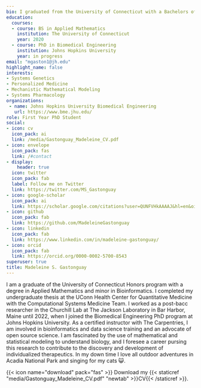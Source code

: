 ```yaml
---
bio: I graduated from the University of Connecticut with a Bachelors of Science in Applied Mathematics. I am passionate about computational systems biology research because I love building models with such a fascinating and impactful application. 
education:
  courses:
  - course: BS in Applied Mathematics
    institution: The University of Connecticut
    year: 2020
  - course: PhD in Biomedical Engineering
    institution: Johns Hopkins University
    year: in progress
email: "mgaston1@jh.edu"
highlight_name: false
interests:
- Systems Genetics
- Personalized Medicine
- Mechanistic Mathematical Modeling
- Systems Pharmacology
organizations:
 - name: Johns Hopkins University Biomedical Engineering
   url: https://www.bme.jhu.edu/
role: First Year PhD Student
social:
- icon: cv
  icon_pack: ai
  link: /media/Gastonguay_Madeleine_CV.pdf
- icon: envelope
  icon_pack: fas
  link: /#contact
- display:
    header: true
  icon: twitter
  icon_pack: fab
  label: Follow me on Twitter
  link: https://twitter.com/MS_Gastonguay
- icon: google-scholar
  icon_pack: ai
  link: https://scholar.google.com/citations?user=QUNFVHkAAAAJ&hl=en&oi=ao
- icon: github
  icon_pack: fab
  link: https://github.com/MadeleineGastonguay
- icon: linkedin
  icon_pack: fab
  link: https://www.linkedin.com/in/madeleine-gastonguay/
- icon: orcid
  icon_pack: fab
  link: https://orcid.org/0000-0002-5700-8543
superuser: true
title: Madeleine S. Gastonguay
---
```


I am a graduate of the University of Connecticut Honors program with a degree in Applied Mathematics and minor in Bioinformatics. I completed my undergraduate thesis at the UConn Health Center for Quantitative Medicine with the Computational Systems Medicine Team. I worked as a post-bacc researcher in the Churchill Lab at The Jackson Laboratory in Bar Harbor, Maine until 2022, when I joined the Biomedical Engineering PhD program at Johns Hopkins University. As a certified instructor with The Carpentries, I am involved in bioinformatics and data science training and an advocate of open source science. I am fascinated by the use of mathematical and statistical modeling to understand biology, and I foresee a career pursing this research to contribute to the discovery and development of individualized therapeutics. In my down time I love all outdoor adventures in Acadia National Park and singing for my cats :smiley_cat:.

{{< icon name="download" pack="fas" >}} Download my {{< staticref "media/Gastonguay_Madeleine_CV.pdf" "newtab" >}}CV{{< /staticref >}}.
